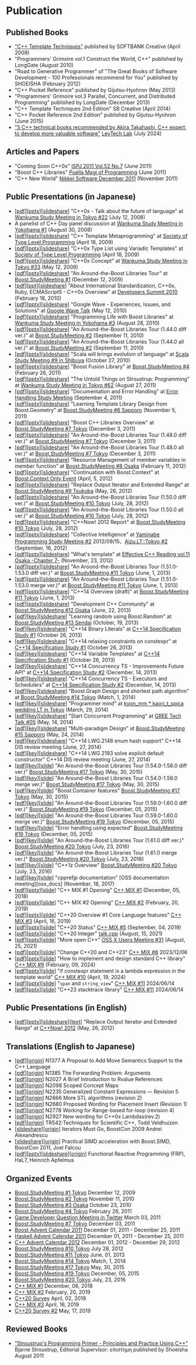 # Publication

## Published Books
- ["C++ Template Techniques"](./books/cpptt.html) published by SOFTBANK Creative (April 2009)
- "Programmers' Grimoire vol.1 Construct the World, C++" published by LongGate (August 2010)
- "Road to Generative Programmer" of "The Great Books of Software Development - 100 Professionals recommend for You" published by SHOEISHA (February 2012)
- "C++ Pocket Reference" published by Gijutsu-Hyohron (May 2013)
- "Programmers' Grimoire vol.3 Parallel, Concurrent, and Distributed Programming" published by LongGate (December 2013)
- "C++ Template Techniques 2nd Edition" SB Creative (April 2014)
- "C++ Pocket Reference 2nd Edition" published by Gijutsu-Hyohron (June 2015)
- ["5 C++ technical books recommended by Akira Takahashi, C++ expert, to develop more valuable software"](https://levtech.jp/media/article/column/detail_476/) [LevTech Lab](https://levtech.jp/media/) (July 2024)


## Articles and Papers
- "Coming Soon C++0x" [ISPJ 2011 Vol.52 No.7](http://www.bookpark.ne.jp/cm/ipsj/mokuji.asp?category1=Magazine&vol=52&no=7) (June 2011)
- "Boost C++ Libraries" [Puella Magi of Programming](https://sites.google.com/site/sapporocpp/linguamagi) (June 2011)
- "C++ New World" [Nikkei Software December 2011](http://www.amazon.co.jp/gp/product/B005STT0ZY/ref=as_li_qf_sp_asin_tl?ie=UTF8&tag=faithandbrave-22&linkCode=as2&camp=247&creative=1211&creativeASIN=B005STT0ZY) (November 2011)


## Public Presentations (in Japanese)
- \[[pdf][cpp0x_future_pdf]\]\[[pptx][cpp0x_future_pdf]\]\[[slideshare][cpp0x_future_slide]\] "C++0x - Talk about the future of language" at [Wankuma Study Meeting in Tokyo #22][wankuma22] (July 12, 2008)
- A panelist of C++ Day panel discussion at [Wankuma Study Meeting in Yokohama #1][wankuma_yokohama1] (August 30, 2008)
- \[[pdf][cpp0x_tmp_pdf]\]\[[pptx][cpp0x_tmp_pptx]\]\[[slideshare][cpp0x_tmp_slide]\] "C++ Template Metaprogramming" at [Society of Type Level Programming][type_level] (April 18, 2009)
- \[[pdf][cpp0x_typelist_pdf]\]\[[pptx][cpp0x_typelist_pptx]\]\[[slideshare][cpp0x_typelist_slide]\] "C++0x Type List using Variadic Templates" at [Society of Type Level Programming][type_level] (April 18, 2009)
- \[[pdf][cpp0x_concept_pdf]\]\[[pptx][cpp0x_concept_pptx]\]\[[slideshare][cpp0x_concept_slide]\] "C++0x Concept" at [Wankuma Study Meeting in Tokyo #33][wankuma33] (May 12, 2009)
- \[[pdf][boost_tour_1_40_pdf]\]\[[pptx][boost_tour_1_40_pptx]\]\[[slideshare][boost_tour_1_40_slide]\] "An Around-the-Boost Libraries Tour" at [Boost.StudyMeeting #1][boost1] (December 12, 2009)
- \[[pdf][cpp0x_iso_pdf]\]\[[ppt][cpp0x_iso_ppt]\]\[[slideshare][cpp0x_iso_slide]\] "About International Standardization, C++0x, Ruby, ECMAScript5 - C++0x Overview" at [Developers Summit 2010][devsumi2010] (February 18, 2010)
- \[[pdf][wave_pdf]\]\[[pptx][wave_pptx]\]\[[slideshare][wave_slide]\] "Google Wave - Experiences, Issues, and Solutions" at [Google Wave Talk][google_wave] (May 12, 2010)
- \[[pdf][boost_life_pdf]\]\[[pptx][boost_life_pptx]\]\[[slideshare][boost_life_slide]\] "Programming Life with Boost Libraries" at [Wankuma Study Meeting in Yokohama #3][wankuma_yokohama3] (August 28, 2010)
- \[[pdf][boost_tour_1_44_pdf]\]\[[pptx][boost_tour_1_44_pptx]\]\[[slideshare][boost_tour_1_44_slide]\] "An Around-the-Boost Libraries Tour (1.44.0 diff ver.)" at [Boost.StudyMeeting #2][boost2] (September 11, 2010)
- \[[pdf][boost_tour_1_44_all_pdf]\]\[[pptx][boost_tour_1_44_all_pptx]\]\[[slideshare][boost_tour_1_44_all_slide]\] "An Around-the-Boost Libraries Tour (1.44.0 all ver.)" at [Boost.StudyMeeting #2][boost2] (September 11, 2010)
- \[[pdf][scala_evol_pdf]\]\[[pptx][scala_evol_pptx]\]\[[slideshare][scala_evol_slide]\] "Scala will brings evolution of language" at [Scala Study Meeting #9 in Shibuya][scala_shibuya9] (October 27, 2010)
- \[[pdf][boost_fusion_pdf]\]\[[pptx][boost_fusion_pptx]\]\[[slideshare][boost_fusion_slide]\] "Boost Fusion Library" at [Boost.StudyMeeting #4][boost4] (February 26, 2011)
- \[[pdf][bjarne_pdf]\]\[[pptx][bjarne_pptx]\]\[[slideshare][bjarne_slide]\] "The Untold Things on Stroustrup: Programming" at [Wankuma Study Meeting in Tokyo #62][wankuma62] (August 27, 2011)
- \[[pdf][doc_and_error_pdf]\]\[[pptx][doc_and_error_pptx]\]\[[slideshare][doc_and_error_slide]\] "Documentation and Error Handling" at [Error Handling Study Meeting][error_handling] (September 4, 2011)
- \[[pdf][boost_geometry_pdf]\]\[[pptx][boost_geometry_pptx]\]\[[slideshare][boost_geometry_slide]\] "Learning Template Library Design from Boost.Geometry" at [Boost.StudyMeeting #6 Sapporo][boost6] (November 5, 2011)
- \[[pdf][boost_overview_pdf]\]\[[pptx][boost_overview_pptx]\]\[[slideshare][boost_overview_slide]\] "Boost C++ Libraries Overview" at [Boost.StudyMeeting #7 Tokyo][boost7] (December 3, 2011)
- \[[pdf][boost_tour_1_48_pdf]\]\[[pptx][boost_tour_1_48_pptx]\]\[[slideshare][boost_tour_1_48_slide]\] "An Around-the-Boost Libraries Tour (1.48.0 diff ver.)" at [Boost.StudyMeeting #7 Tokyo][boost7] (December 3, 2011)
- \[[pdf][boost_tour_1_48_all_pdf]\]\[[pptx][boost_tour_1_48_all_pptx]\]\[[slideshare][boost_tour_1_48_all_slide]\] "An Around-the-Boost Libraries Tour (1.48.0 all ver.)" at [Boost.StudyMeeting #7 Tokyo][boost7] (December 3, 2011)
- \[[pdf][scope_exit_pdf]\]\[[pptx][scope_exit_pptx]\]\[[slideshare][scope_exit_slide]\] "Resource Management of member variables in member function" at [Boost.StudyMeeting #8 Osaka][boost8] (February 11, 2012)
- \[[pdf][boost_context_pdf]\]\[[pptx][boost_context_pptx]\]\[[slideshare][boost_context_slide]\] "Continuation with Boost.Context" at [Boost.Context Only Event][boost_context_event] (April, 5, 2012)
- \[[pdf][out_iter_jp_pdf]\]\[[pptx][out_iter_jp_pptx]\]\[[slideshare][out_iter_jp_slide]\] "Replace Output Iterator and Extended Range" at [Boost.StudyMeeting #9 Tsukuba][boost9] (May, 26, 2012)
- \[[pdf][boost_tour_1_50_pdf]\]\[[pptx][boost_tour_1_50_pptx]\]\[[slideshare][boost_tour_1_50_slide]\] "An Around-the-Boost Libraries Tour (1.50.0 diff ver.)" at [Boost.StudyMeeting #10 Tokyo][boost10] (July, 28, 2012)
- \[[pdf][boost_tour_1_50_merge_pdf]\]\[[pptx][boost_tour_1_50_merge_pptx]\]\[[slideshare][boost_tour_1_50_merge_slide]\] "An Around-the-Boost Libraries Tour (1.50.0 all ver.)" at [Boost.StudyMeeting #10 Tokyo][boost10] (July, 28, 2012)
- \[[pdf][cppnow2012_report_pdf]\]\[[pptx][cppnow2012_report_pptx]\]\[[slideshare][cppnow2012_report_slide]\] "C++Now! 2012 Report" at [Boost.StudyMeeting #10 Tokyo][boost10] (July, 28, 2012)
- \[[pdf][collective_pdf]\]\[[pptx][collective_pptx]\]\[[slideshare][collective_slide]\] "Collective Intelligence" at [Yaminabe Programming Study Meeting #2][yaminabe2] 2012/09/15、[Aizu.LT::Tokyo #2][aizu_lt2] (September, 16, 2012)
- \[[pdf][template_pdf]\]\[[pptx][template_pptx]\]\[[slideshare][template_slide]\] "What's template" at [Effective C++ Reading vol.11 Osaka -Chapter 7-][effective3_reading11] (November, 23, 2012)
- \[[pdf][boost_tour_1_53_pdf]\]\[[pptx][boost_tour_1_53_pptx]\]\[[slideshare][boost_tour_1_53_slide]\] "An Around-the-Boost Libraries Tour (1.51.0-1.53.0 diff ver.)" at [Boost.StudyMeeting #11 Tokyo][boost11] (June, 1, 2013)
- \[[pdf][boost_tour_1_53_merge_pdf]\]\[[pptx][boost_tour_1_53_merge_pptx]\]\[[slideshare][boost_tour_1_53_merge_slide]\] "An Around-the-Boost Libraries Tour (1.51.0-1.53.0 merge ver.)" at [Boost.StudyMeeting #11 Tokyo][boost11] (June, 1, 2013)
- \[[pdf][cpp14_overview_pdf]\]\[[pptx][cpp14_overview_pptx]\]\[[slideshare][cpp14_overview_slide]\] "C++14 Overview (draft)" at [Boost.StudyMeeting #11 Tokyo][boost11] (June, 1, 2013)
- \[[pdf][cpp_community_pdf]\]\[[pptx][cpp_community_pptx]\]\[[slideshare][cpp_community_slide]\] "Development C++ Community" at [Boost.StudyMeeting #12 Osaka][boost12] (June, 22, 2013)
- \[[pdf][boost_random_pdf]\]\[[key][boost_random_key]\]\[[slideshare][boost_random_slide]\] "Learning random using Boost.Random" at [Boost.StudyMeeting #13 Sendai][boost13] (October, 19, 2013)
- \[[pdf][cpp14_binary_literal_pdf]\]\[[key][cpp14_binary_literal_key]\]\[[slideshare][cpp14_binary_literal_slide]\] "C++14 Binary Literals" at [C++14 Specification Study #1][cpp14_review1] (October 26, 2013)
- \[[pdf][cpp14_constexpr_pdf]\]\[[key][cpp14_constexpr_key]\]\[[slideshare][cpp14_constexpr_slide]\] "C++14 relaxing constraints on constexpr" at [C++14 Specification Study #1][cpp14_review1] (October 26, 2013)
- \[[pdf][cpp14_variable_template_pdf]\]\[[key][cpp14_variable_template_key]\]\[[slideshare][cpp14_variable_template_slide]\] "C++14 Variable Templates" at [C++14 Specification Study #1][cpp14_review1] (October 26, 2013)
- \[[pdf][concurrency_ts_future_pdf]\]\[[key][concurrency_ts_future_key]\]\[[slideshare][concurrency_ts_future_slide]\] "C++14 Concurrency TS - Improvements Future API" at [C++14 Specification Study #2][cpp14_review2] (December, 14, 2013)
- \[[pdf][concurrency_ts_executor_pdf]\]\[[key][concurrency_ts_executor_key]\]\[[slideshare][concurrency_ts_executor_slide]\] "C++14 Concurrency TS - Executors and Schedulers" at [C++14 Specification Study #2][cpp14_review2] (December, 14, 2013)
- \[[pdf][boost_graph_shortest_pdf]\]\[[key][boost_graph_shortest_key]\]\[[slideshare][boost_graph_shortest_slide]\] "Boost.Graph Design and shortest path algorithm" at [Boost.StudyMeeting #14 Tokyo][boost14] (Match, 1, 2014)
- \[[pdf][programmer_mind_pdf]\]\[[key][programmer_mind_key]\]\[[slideshare][programmer_mind_slide]\] "Programmer mind" at [kyon_mm * kaori_t_spica wedding LT in Tokyo][kyon_kaori_wedding] (March, 29, 2014)
- \[[pdf][start_concurrent_pdf]\]\[[key][start_concurrent_key]\]\[[slideshare][start_concurrent_slide]\] "Start Concurrent Programming" at [GREE Tech Talk #05][gree_tech_talk5] (May, 14, 2014)
- \[[pdf][multi_paradigm_pdf]\]\[[key][multi_paradigm_key]\]\[[slideshare][multi_paradigm_slide]\] "Multi-paradigm Design" at [Boost.StudyMeeting #15 Sapporo][boost15] (May, 24, 2014)
- \[[pdf][cpp14_enum_hash_pdf]\]\[[key][cpp14_enum_hash_key]\]\[[slideshare][cpp14_enum_hash_slide]\] "C++14 LWG.2148 enum hash support" C++14 DIS review meeting (June, 27, 2014)
- \[[pdf][cpp14_explicit_default_ctor_pdf]\]\[[key][cpp14_explicit_default_ctor_key]\]\[[slideshare][cpp14_explicit_default_ctor_slide]\] "C++14 LWG.2193 solve explicit default constructor" C++14 DIS review meeting (June, 27, 2014)
- \[[pdf][boost_tour_1_58_pdf]\]\[[key][boost_tour_1_58_key]\]\[[slide][boost_tour_1_58_slide]\] "An Around-the-Boost Libraries Tour (1.54.0-1.58.0 diff ver.)" [Boost.StudyMeeting #17 Tokyo][boost17] (May, 30, 2015)
- \[[pdf][boost_tour_1_58_merge_pdf]\]\[[key][boost_tour_1_58_merge_key]\]\[[slide][boost_tour_1_58_merge_slide]\] "An Around-the-Boost Libraries Tour (1.54.0-1.58.0 merge ver.)" [Boost.StudyMeeting #17 Tokyo][boost17] (May, 30, 2015)
- \[[pdf][boost_container_pdf]\]\[[key][boost_container_key]\]\[[slide][boost_container_slide]\] "Boost.Container features" [Boost.StudyMeeting #17 Tokyo][boost17] (May, 30, 2015)
- \[[pdf][boost_tour_1_60_pdf]\]\[[key][boost_tour_1_60_key]\]\[[slide][boost_tour_1_60_slide]\] "An Around-the-Boost Libraries Tour (1.59.0-1.60.0 diff ver.)" [Boost.StudyMeeting #19 Tokyo][boost19] (December, 05, 2015)
- \[[pdf][boost_tour_1_60_merge_pdf]\]\[[key][boost_tour_1_60_merge_key]\]\[[slide][boost_tour_1_60_merge_slide]\]  "An Around-the-Boost Libraries Tour (1.59.0-1.60.0 merge ver.)" [Boost.StudyMeeting #19 Tokyo][boost19] (December, 05, 2015)
- \[[pdf][expected_pdf]\]\[[key][expected_key]\]\[[slide][expected_slide]\] "Error handling using expected" [Boost.StudyMeeting #19 Tokyo][boost19] (December, 05, 2015)
- \[[pdf][boost_tour_1_61_pdf]\]\[[key][boost_tour_1_61_key]\]\[[slide][boost_tour_1_61_slide]\] "An Around-the-Boost Libraries Tour (1.61.0 diff ver.)" [Boost.StudyMeeting #20 Tokyo][boost20] (July, 23, 2016)
- \[[pdf][boost_tour_1_61_merge_pdf]\]\[[key][boost_tour_1_61_merge_key]\]\[[slide][boost_tour_1_61_merge_slide]\] "An Around-the-Boost Libraries Tour (1.61.0 merge ver.)" [Boost.StudyMeeting #20 Tokyo][boost20] (July, 23, 2016)
- \[[pdf][cpp1z_overview_pdf]\]\[[key][cpp1z_overview_key]\]\[[slide][cpp1z_overview_slide]\] "C++1z Overview" [Boost.StudyMeeting #20 Tokyo][boost20] (July, 23, 2016)
- \[[pdf][cpprefjp_docs_pdf]\]\[[key][cpprefjp_docs_key]\]\[[slide][cpprefjp_docs_slide]\] "cpprefjp documentation" [OSS documentation meeting][oss_docs] (November, 18, 2017)
- \[[pdf][cppmix1_pdf]\]\[[pptx][cppmix1_pptx]\]\[[slide][cppmix1_slide]\] "C++ MIX #1 Opening" [C++ MIX #1][cppmix1] (December, 05, 2018)
- \[[pdf][cppmix2_pdf]\]\[[pptx][cppmix2_pptx]\]\[[slide][cppmix2_slide]\] "C++ MIX #2 Opening" [C++ MIX #2][cppmix2] (February, 20, 2019)
- \[[pdf][cpp20lang_pdf]\]\[[pptx][cpp20lang_pptx]\]\[[slide][cpp20lang_slide]\] "C++20 Overview #1 Core Language features" [C++ MIX #3][cppmix3] (April, 16, 2019)
- \[[pdf][cpp20status_pdf]\]\[[pptx][cpp20status_pptx]\]\[[slide][cpp20status_slide]\] "C++20 Status" [C++ MIX #5][cppmix5] (September, 04, 2019)
- \[[pdf][cpp20integer_pdf]\]\[[pptx][cpp20integer_pptx]\]\[[slide][cpp20integer_slide]\] "C++20 Integer" [talk.cpp][talkcpp] (August, 15, 2021)
- \[[pdf][opencpp_pdf]\]\[[pptx][opencpp_pptx]\]\[[slide][opencpp_slide]\] "More open C++" [OSS X Users Meeting #31][ossx31] (August, 25, 2021)
- \[[pdf][cpp2023_pdf]\]\[[pptx][cpp2023_pptx]\]\[[slide][cpp2023_slide]\] "Change C++20 and C++23" [C++ MIX #8][cppmix8] 2023/12/06
- \[[pdf][stdex_pdf]\]\[[pptx][stdex_pptx]\]\[[slide][stdex_slide]\] "How to implement and design standard C++ library" [C++ MIX #9][cppmix9] (February, 09, 2024)
- \[[pdf][ifconstexpr_pdf]\]\[[pptx][ifconstexpr_pptx]\]\[[slide][ifconstexpr_slide]\] "if constexpr statement is a lambda expression in the template world" [C++ MIX #10][cppmix10] (April, 19, 2024)
- \[[pdf][span_pdf]\]\[[pptx][span_pptx]\]\[[slide][span_slide]\] "`span` and `string_view`" [C++ MIX #11][cppmix11] 2024/06/14
- \[[pdf][stacktrace_pdf]\]\[[pptx][stacktrace_pptx]\]\[[slide][stacktrace_slide]\] "C++23 stacktrace library" [C++ MIX #11][cppmix11] 2024/06/14


[cpp0x_future_pdf]: https://github.com/faithandbrave/presentations/blob/master/2008.07.12_cpp0x_future/cpp0x_future.pdf
[cpp0x_future_pptx]: https://github.com/faithandbrave/presentations/blob/master/2008.07.12_cpp0x_future/cpp0x_future.pptx
[cpp0x_future_slide]: http://www.slideshare.net/faithandbrave/c0x-8778006
[cpp0x_tmp_pdf]: https://github.com/faithandbrave/presentations/blob/master/2009.04.18_cpp0x_variadic_type_list/template_meta_programming.pdf
[cpp0x_tmp_pptx]: https://github.com/faithandbrave/presentations/blob/master/2009.04.18_cpp0x_variadic_type_list/template_meta_programming.pptx
[cpp0x_tmp_slide]: http://www.slideshare.net/faithandbrave/c-template-metaprogramming
[cpp0x_typelist_pdf]: https://github.com/faithandbrave/presentations/blob/master/2009.04.18_cpp0x_variadic_type_list/cpp0x_variadic_type_list.pdf
[cpp0x_typelist_pptx]: https://github.com/faithandbrave/presentations/blob/master/2009.04.18_cpp0x_variadic_type_list/cpp0x_variadic_type_list.pptx
[cpp0x_typelist_slide]: http://www.slideshare.net/faithandbrave/c0x-variadic-type-list
[cpp0x_concept_pdf]: https://github.com/faithandbrave/presentations/blob/master/2009.05.12_cpp0x_concept/C%2B%2B0x_Concept.pdf
[cpp0x_concept_pptx]: https://github.com/faithandbrave/presentations/blob/master/2009.05.12_cpp0x_concept/C%2B%2B0x_Concept.pptx
[cpp0x_concept_slide]: http://www.slideshare.net/faithandbrave/c0x-concept
[boost_tour_1_40_pdf]: https://github.com/faithandbrave/presentations/blob/master/2009.12.12_boost_tour_1_40_0/boost_tour_1_40_0.pdf
[boost_tour_1_40_pptx]: https://github.com/faithandbrave/presentations/blob/master/2009.12.12_boost_tour_1_40_0/boost_tour_1_40_0.pptx
[boost_tour_1_40_slide]: http://www.slideshare.net/faithandbrave/boost-tour-1400
[cpp0x_iso_pdf]: https://github.com/faithandbrave/presentations/blob/master/2010.02.18_devsumi2010/dev10_ppt_cpp0x.pdf
[cpp0x_iso_ppt]: https://github.com/faithandbrave/presentations/blob/master/2010.02.18_devsumi2010/dev10_ppt_cpp0x.ppt
[cpp0x_iso_slide]: http://www.slideshare.net/faithandbrave/dev10-c0x
[wave_pdf]: https://github.com/faithandbrave/presentations/blob/master/2010.05.12_wave_in_goole/Wave.pdf
[wave_pptx]: https://github.com/faithandbrave/presentations/blob/master/2010.05.12_wave_in_goole/Wave.pptx
[wave_slide]: http://www.slideshare.net/faithandbrave/wave
[boost_life_pdf]: https://github.com/faithandbrave/presentations/blob/master/2010.08.28_boost_life/boost_life.pdf
[boost_life_pptx]: https://github.com/faithandbrave/presentations/blob/master/2010.08.28_boost_life/boost_life.pptx
[boost_life_slide]: http://www.slideshare.net/faithandbrave/boost
[boost_tour_1_44_pdf]: https://github.com/faithandbrave/presentations/blob/master/2010.09.11_boost_tour_1_44_0/boost_tour_1_44_0.pdf
[boost_tour_1_44_pptx]: https://github.com/faithandbrave/presentations/blob/master/2010.09.11_boost_tour_1_44_0/boost_tour_1_44_0.pptx
[boost_tour_1_44_slide]: http://www.slideshare.net/faithandbrave/boost-tour-1440
[boost_tour_1_44_all_pdf]: https://github.com/faithandbrave/presentations/blob/master/2010.09.11_boost_tour_1_44_0/boost_tour_1_44_0_all.pdf
[boost_tour_1_44_all_pptx]: https://github.com/faithandbrave/presentations/blob/master/2010.09.11_boost_tour_1_44_0/boost_tour_1_44_0_all.pptx
[boost_tour_1_44_all_slide]: http://www.slideshare.net/faithandbrave/boost-tour-1440all
[scala_evol_pdf]: https://github.com/faithandbrave/presentations/blob/master/2010.10.27_scala_lang_evolution/scala_lang_evolution.pdf
[scala_evol_pptx]: https://github.com/faithandbrave/presentations/blob/master/2010.10.27_scala_lang_evolution/scala_lang_evolution.pptx
[scala_evol_slide]: http://www.slideshare.net/faithandbrave/scala-lang-evolution
[boost_fusion_pdf]: https://github.com/faithandbrave/presentations/blob/master/2011.02.26_boost_fusion/boost_fusion.pdf
[boost_fusion_pptx]: https://github.com/faithandbrave/presentations/blob/master/2011.02.26_boost_fusion/boost_fusion.pptx
[boost_fusion_slide]: http://www.slideshare.net/faithandbrave/boost-fusion-library
[bjarne_pdf]: https://github.com/faithandbrave/presentations/blob/master/2011.08.27_bjarne_dont_speaking/bjarne_dont_speaking.pdf
[bjarne_pptx]: https://github.com/faithandbrave/presentations/blob/master/2011.08.27_bjarne_dont_speaking/bjarne_dont_speaking.pptx
[bjarne_slide]: http://www.slideshare.net/faithandbrave/bjarne-dont-speaking
[doc_and_error_pdf]: https://github.com/faithandbrave/presentations/blob/master/2011.09.04_error_handling/doc_and_errorhandling.pdf
[doc_and_error_pptx]: https://github.com/faithandbrave/presentations/blob/master/2011.09.04_error_handling/doc_and_errorhandling.pptx
[doc_and_error_slide]: http://www.slideshare.net/faithandbrave/doc-and-error-handling
[boost_geometry_pdf]: https://github.com/faithandbrave/presentations/blob/master/2011.11.05_learning_template_library_design_using_boost_geometry/boost_geomtry.pdf
[boost_geometry_pptx]: https://github.com/faithandbrave/presentations/blob/master/2011.11.05_learning_template_library_design_using_boost_geometry/boost_geomtry.pptx
[boost_geometry_slide]: http://www.slideshare.net/faithandbrave/boostgeomtry
[boost_overview_pdf]: https://github.com/faithandbrave/presentations/blob/master/2011.12.03_boost_7/boost_overview.pdf
[boost_overview_pptx]: https://github.com/faithandbrave/presentations/blob/master/2011.12.03_boost_7/boost_overview.pptx
[boost_overview_slide]: http://www.slideshare.net/faithandbrave/boost-overview
[boost_tour_1_48_pdf]: https://github.com/faithandbrave/presentations/blob/master/2011.12.03_boost_7/boost_tour_1_48_0.pdf
[boost_tour_1_48_pptx]: https://github.com/faithandbrave/presentations/blob/master/2011.12.03_boost_7/boost_tour_1_48_0.pptx
[boost_tour_1_48_slide]: http://www.slideshare.net/faithandbrave/boost-tour-1480-diff
[boost_tour_1_48_all_pdf]: https://github.com/faithandbrave/presentations/blob/master/2011.12.03_boost_7/boost_tour_1_48_0_all.pdf
[boost_tour_1_48_all_pptx]: https://github.com/faithandbrave/presentations/blob/master/2011.12.03_boost_7/boost_tour_1_48_0_all.pptx
[boost_tour_1_48_all_slide]: http://www.slideshare.net/faithandbrave/boost-tour-1480-all
[scope_exit_pdf]: https://github.com/faithandbrave/presentations/blob/master/2012.02.11_scope_exit/scope_exit.pdf
[scope_exit_pptx]: https://github.com/faithandbrave/presentations/blob/master/2012.02.11_scope_exit/scope_exit.pptx
[scope_exit_slide]: http://www.slideshare.net/faithandbrave/scope-exit
[boost_context_pdf]: https://github.com/faithandbrave/presentations/blob/master/2012.04.08_boost_context/boost_context.pdf
[boost_context_pptx]: https://github.com/faithandbrave/presentations/blob/master/2012.04.08_boost_context/boost_context.pptx
[boost_context_slide]: http://www.slideshare.net/faithandbrave/continuation-with-boostcontext
[out_iter_pdf]: https://github.com/faithandbrave/presentations/blob/master/2012.05.16_cppnow2012/replace_outiter_and_extend_range.pdf
[out_iter_pptx]: https://github.com/faithandbrave/presentations/blob/master/2012.05.16_cppnow2012/replace_outiter_and_extend_range.pptx
[out_iter_slide]: http://www.slideshare.net/faithandbrave/replace-outputiterator-and-extend-range
[out_iter_text]: https://github.com/faithandbrave/presentations/blob/master/2012.05.16_cppnow2012/text.txt
[out_iter_jp_pdf]: https://github.com/faithandbrave/presentations/blob/master/2012.05.26_boost_9/replace_outiter_and_extend_range_jp.pdf
[out_iter_jp_pptx]: https://github.com/faithandbrave/presentations/blob/master/2012.05.26_boost_9/replace_outiter_and_extend_range_jp.pptx
[out_iter_jp_slide]: http://www.slideshare.net/faithandbrave/replace-output-iterator-and-extend-range-jp
[boost_tour_1_50_pdf]: https://github.com/faithandbrave/presentations/blob/master/2012.07.28_boost_10/boost_tour_1_50_0.pdf
[boost_tour_1_50_pptx]: https://github.com/faithandbrave/presentations/blob/master/2012.07.28_boost_10/boost_tour_1_50_0.pptx
[boost_tour_1_50_slide]: http://www.slideshare.net/faithandbrave/boost-tour-1500
[boost_tour_1_50_merge_pdf]: https://github.com/faithandbrave/presentations/blob/master/2012.07.28_boost_10/boost_tour_1_50_0_all.pdf
[boost_tour_1_50_merge_pptx]: https://github.com/faithandbrave/presentations/blob/master/2012.07.28_boost_10/boost_tour_1_50_0_all.pptx
[boost_tour_1_50_merge_slide]: http://www.slideshare.net/faithandbrave/boost-tour-1500-all
[cppnow2012_report_pdf]: https://github.com/faithandbrave/presentations/blob/master/2012.07.28_boost_10/cppnow2012.pdf
[cppnow2012_report_pptx]: https://github.com/faithandbrave/presentations/blob/master/2012.07.28_boost_10/cppnow2012.pptx
[cppnow2012_report_slide]: http://www.slideshare.net/faithandbrave/c-now-2012-report
[collective_pdf]: https://github.com/faithandbrave/presentations/blob/master/2012.09.16_aizu_tokyo2/collective_intelligence.pdf
[collective_pptx]: https://github.com/faithandbrave/presentations/blob/master/2012.09.16_aizu_tokyo2/collective_intelligence.pptx
[collective_slide]: http://www.slideshare.net/faithandbrave/collective-intelligence-14303165
[template_pdf]: https://github.com/faithandbrave/presentations/blob/master/2012.11.23_effective_cpp_reading_09/what_is_template.pdf
[template_pptx]: https://github.com/faithandbrave/presentations/blob/master/2012.11.23_effective_cpp_reading_09/what_is_template.pptx
[template_slide]: http://www.slideshare.net/faithandbrave/what-is-template
[boost_tour_1_53_pdf]: https://github.com/faithandbrave/presentations/blob/master/2013.06.01_boost_11/boost_tour_1_53_0.pdf
[boost_tour_1_53_pptx]: https://github.com/faithandbrave/presentations/blob/master/2013.06.01_boost_11/boost_tour_1_53_0.pptx
[boost_tour_1_53_slide]: http://www.slideshare.net/faithandbrave/boost-tour-1530
[boost_tour_1_53_merge_pdf]: https://github.com/faithandbrave/presentations/blob/master/2013.06.01_boost_11/boost_tour_1_53_0_merge.pdf
[boost_tour_1_53_merge_pptx]: https://github.com/faithandbrave/presentations/blob/master/2013.06.01_boost_11/boost_tour_1_53_0_merge.pptx
[boost_tour_1_53_merge_slide]: http://www.slideshare.net/faithandbrave/boost-tour-1530-merge
[cpp14_overview_pdf]: https://github.com/faithandbrave/presentations/blob/master/2013.06.01_boost_11/cpp14_overview.pdf
[cpp14_overview_pptx]: https://github.com/faithandbrave/presentations/blob/master/2013.06.01_boost_11/cpp14_overview.pptx
[cpp14_overview_slide]: http://www.slideshare.net/faithandbrave/c14-overview
[cpp_community_pdf]: https://github.com/faithandbrave/presentations/blob/master/2013.06.22_boost_12/development_cpp_community.pdf
[cpp_community_pptx]: https://github.com/faithandbrave/presentations/blob/master/2013.06.22_boost_12/development_cpp_community.pptx
[cpp_community_slide]: http://www.slideshare.net/faithandbrave/development-c-community-23330248
[boost_random_pdf]: https://github.com/faithandbrave/presentations/blob/master/2013.10.19_boost_random/boost_random.pdf
[boost_random_key]: https://github.com/faithandbrave/presentations/blob/master/2013.10.19_boost_random/boost_random.key
[boost_random_slide]: http://www.slideshare.net/faithandbrave/leanning-random-using-boost-random
[cpp14_binary_literal_pdf]: https://github.com/faithandbrave/presentations/blob/master/2013.10.26_cpp14_binary_literals/cpp14_binary_literals.pdf
[cpp14_binary_literal_key]: https://github.com/faithandbrave/presentations/blob/master/2013.10.26_cpp14_binary_literals/cpp14_binary_literals.key
[cpp14_binary_literal_slide]: http://www.slideshare.net/faithandbrave/c14-binary-literals
[cpp14_constexpr_pdf]: https://github.com/faithandbrave/presentations/blob/master/2013.10.26_cpp14_relaxing_constraints_on_constexpr/cpp14_relaxing_constraints_on_constexpr.pdf
[cpp14_constexpr_key]: https://github.com/faithandbrave/presentations/blob/master/2013.10.26_cpp14_relaxing_constraints_on_constexpr/cpp14_relaxing_constraints_on_constexpr.key
[cpp14_constexpr_slide]: http://www.slideshare.net/faithandbrave/c14-relaxing-constraints-on-constexpr
[cpp14_variable_template_pdf]: https://github.com/faithandbrave/presentations/blob/master/2013.10.26_cpp14_variable_templates/cpp14_variable_templates.pdf
[cpp14_variable_template_key]: https://github.com/faithandbrave/presentations/blob/master/2013.10.26_cpp14_variable_templates/cpp14_variable_templates.key
[cpp14_variable_template_slide]: http://www.slideshare.net/faithandbrave/c14-variable-templates
[concurrency_ts_future_pdf]: https://github.com/faithandbrave/presentations/blob/master/2013.12.14_cpp14ts_improvement_future_api/improvement_future_api.pdf
[concurrency_ts_future_key]: https://github.com/faithandbrave/presentations/blob/master/2013.12.14_cpp14ts_improvement_future_api/improvement_future_api.key
[concurrency_ts_future_slide]: http://www.slideshare.net/faithandbrave/improvement-future-api
[concurrency_ts_executor_pdf]: https://github.com/faithandbrave/presentations/blob/master/2013.12.14_cpp14ts_executors_and_schedulers/executors_and_schedulers.pdf
[concurrency_ts_executor_key]: https://github.com/faithandbrave/presentations/blob/master/2013.12.14_cpp14ts_executors_and_schedulers/executors_and_schedulers.key
[concurrency_ts_executor_slide]: http://www.slideshare.net/faithandbrave/executors-and-schedulers
[boost_graph_shortest_pdf]: https://github.com/faithandbrave/presentations/blob/master/2014.03.01_boost_14/bgl_design_and_shortest_path.pdf
[boost_graph_shortest_key]: https://github.com/faithandbrave/presentations/blob/master/2014.03.01_boost_14/bgl_design_and_shortest_path.key
[boost_graph_shortest_slide]: http://www.slideshare.net/faithandbrave/bgl-design-and-shortest-path
[programmer_mind_pdf]: https://github.com/faithandbrave/presentations/blob/master/2014.03.29_kyon_kao_wedding/programmer_mind.pdf
[programmer_mind_key]: https://github.com/faithandbrave/presentations/blob/master/2014.03.29_kyon_kao_wedding/programmer_mind.key
[programmer_mind_slide]: http://www.slideshare.net/faithandbrave/programmer-mind
[start_concurrent_pdf]: https://github.com/faithandbrave/presentations/blob/master/2014.05.14_gree_tech_talk_5/start_concurrent.pdf
[start_concurrent_key]: https://github.com/faithandbrave/presentations/blob/master/2014.05.14_gree_tech_talk_5/start_concurrent.key
[start_concurrent_slide]: http://www.slideshare.net/faithandbrave/start-concurrent
[multi_paradigm_pdf]: https://github.com/faithandbrave/presentations/blob/master/2014.05.24_boost_15/multi_paradigm_design.pdf
[multi_paradigm_key]: https://github.com/faithandbrave/presentations/blob/master/2014.05.24_boost_15/multi_paradigm_design.key
[multi_paradigm_slide]: http://www.slideshare.net/faithandbrave/multi-paradigm-design
[cpp14_enum_hash_pdf]: https://github.com/faithandbrave/presentations/blob/master/2014.06.27_cpp14_dis_review/cpp14_enum_hash.pdf
[cpp14_enum_hash_key]: https://github.com/faithandbrave/presentations/blob/master/2014.06.27_cpp14_dis_review/cpp14_enum_hash.key
[cpp14_enum_hash_slide]: https://www.slideshare.net/faithandbrave/c14-enum-hash
[cpp14_explicit_default_ctor_pdf]: https://github.com/faithandbrave/presentations/blob/master/2014.06.27_cpp14_dis_review/cpp14_solve_explicit_default_constructor.pdf
[cpp14_explicit_default_ctor_key]: https://github.com/faithandbrave/presentations/blob/master/2014.06.27_cpp14_dis_review/cpp14_solve_explicit_default_constructor.key
[cpp14_explicit_default_ctor_slide]: https://www.slideshare.net/faithandbrave/c14-solve-explicitdefaultconstructor
[boost_tour_1_58_pdf]: https://github.com/faithandbrave/presentations/blob/master/2015.05.30_boost_17/boost_tour_1_58_0.pdf
[boost_tour_1_58_key]: https://github.com/faithandbrave/presentations/blob/master/2015.05.30_boost_17/boost_tour_1_58_0.key
[boost_tour_1_58_slide]: http://www.slideshare.net/faithandbrave/boost-tour-1580
[boost_tour_1_58_merge_pdf]: https://github.com/faithandbrave/presentations/blob/master/2015.05.30_boost_17/boost_tour_1_58_0_merge.pdf
[boost_tour_1_58_merge_key]: https://github.com/faithandbrave/presentations/blob/master/2015.05.30_boost_17/boost_tour_1_58_0_merge.key
[boost_tour_1_58_merge_slide]: http://www.slideshare.net/faithandbrave/boost-tour-1580-merge
[boost_container_pdf]: https://github.com/faithandbrave/presentations/blob/master/2015.05.30_boost_17/boost_container_feature.pdf
[boost_container_key]: https://github.com/faithandbrave/presentations/blob/master/2015.05.30_boost_17/boost_container_feature.key
[boost_container_slide]: http://www.slideshare.net/faithandbrave/boost-container-feature
[boost_tour_1_60_pdf]: https://github.com/faithandbrave/presentations/blob/master/2015.12.05_boost_19/boost_tour_1_60_0.pdf
[boost_tour_1_60_key]: https://github.com/faithandbrave/presentations/blob/master/2015.12.05_boost_19/boost_tour_1_60_0.key
[boost_tour_1_60_slide]: http://www.slideshare.net/faithandbrave/boost-tour-1600
[boost_tour_1_60_merge_pdf]: https://github.com/faithandbrave/presentations/blob/master/2015.12.05_boost_19/boost_tour_1_60_0_merge.key
[boost_tour_1_60_merge_key]: https://github.com/faithandbrave/presentations/blob/master/2015.12.05_boost_19/boost_tour_1_60_0_merge.pdf
[boost_tour_1_60_merge_slide]: http://www.slideshare.net/faithandbrave/boost-tour-1600-merge
[expected_pdf]: https://github.com/faithandbrave/presentations/blob/master/2015.12.05_boost_19/expected.pdf
[expected_key]: https://github.com/faithandbrave/presentations/blob/master/2015.12.05_boost_19/expected.key
[expected_slide]: http://www.slideshare.net/faithandbrave/error-handling-using-expected
[boost_tour_1_61_pdf]: https://github.com/faithandbrave/presentations/blob/master/2016.07.23_boost_20/boost_tour_1_61_0.pdf
[boost_tour_1_61_key]: https://github.com/faithandbrave/presentations/blob/master/2016.07.23_boost_20/boost_tour_1_61_0.key
[boost_tour_1_61_slide]: http://www.slideshare.net/faithandbrave/boost-tour-1610
[boost_tour_1_61_merge_pdf]: https://github.com/faithandbrave/presentations/blob/master/2016.07.23_boost_20/boost_tour_1_61_0_merge.pdf
[boost_tour_1_61_merge_key]: https://github.com/faithandbrave/presentations/blob/master/2016.07.23_boost_20/boost_tour_1_61_0_merge.key
[boost_tour_1_61_merge_slide]: http://www.slideshare.net/faithandbrave/boost-tour-1610-merge
[cpp1z_overview_pdf]: https://github.com/faithandbrave/presentations/blob/master/2016.07.23_boost_20/cpp1z_draft.pdf
[cpp1z_overview_key]: https://github.com/faithandbrave/presentations/blob/master/2016.07.23_boost_20/cpp1z_draft.key
[cpp1z_overview_slide]: http://www.slideshare.net/faithandbrave/c1z-draft
[cpprefjp_docs_pdf]: https://github.com/faithandbrave/presentations/blob/master/2017.11.18_oss_documentation/cpprefjp_documentation.pdf
[cpprefjp_docs_key]: https://github.com/faithandbrave/presentations/blob/master/2017.11.18_oss_documentation/cpprefjp_documentation.key
[cpprefjp_docs_slide]: https://www.slideshare.net/faithandbrave/cpprefjp-documentation-82258368
[cppmix1_pdf]: https://github.com/faithandbrave/presentations/blob/master/2018.12.06_cppmix_01/cppmix_01.pdf
[cppmix1_pptx]: https://github.com/faithandbrave/presentations/blob/master/2018.12.06_cppmix_01/cppmix_01.pptx
[cppmix1_slide]: https://www.slideshare.net/faithandbrave/cppmix-01
[cppmix2_pdf]: https://github.com/faithandbrave/presentations/blob/master/2019.02.20_cppmix_02/cppmix_02.pdf
[cppmix2_pptx]: https://github.com/faithandbrave/presentations/blob/master/2019.02.20_cppmix_02/cppmix_02.pptx
[cppmix2_slide]: https://www.slideshare.net/faithandbrave/cppmix-02
[cpp20lang_pdf]: https://github.com/faithandbrave/presentations/blob/master/2019.04.16_cppmix_03/cpp20_overview_lang.pdf
[cpp20lang_pptx]: https://github.com/faithandbrave/presentations/blob/master/2019.04.16_cppmix_03/cpp20_overview_lang.pptx
[cpp20lang_slide]: https://www.slideshare.net/faithandbrave/cpp20-overview-language-features
[cpp20status_pdf]: https://github.com/faithandbrave/presentations/blob/master/2019.09.04_cppmix_05/cpp20_status.pdf
[cpp20status_pptx]: https://github.com/faithandbrave/presentations/blob/master/2019.09.04_cppmix_05/cpp20_status.pptx
[cpp20status_slide]: https://speakerdeck.com/faithandbrave/c-plus-plus-20-status
[cpp20integer_pdf]: https://github.com/faithandbrave/presentations/blob/master/2021.08.15_talk.cpp_2021_summer/cpp20_integer.pdf
[cpp20integer_pptx]: https://github.com/faithandbrave/presentations/blob/master/2021.08.15_talk.cpp_2021_summer/cpp20_integer.pptx
[cpp20integer_slide]: https://speakerdeck.com/faithandbrave/c-plus-plus-20nozheng-shu
[opencpp_pdf]: https://github.com/faithandbrave/presentations/blob/master/2021.08.25_oss_x_users_meeting_31/cpp_oss.pdf
[opencpp_pptx]: https://github.com/faithandbrave/presentations/blob/master/2021.08.25_oss_x_users_meeting_31/cpp_oss.pptx
[opencpp_slide]: https://speakerdeck.com/faithandbrave/opunhua-gajin-muc-plus-plus-falsexian-zhuang-tozhan-wang
[cpp2023_pdf]: https://github.com/faithandbrave/presentations/blob/master/2023.12.06_cppmix_08/cpp20_23.pdf
[cpp2023_pptx]: https://github.com/faithandbrave/presentations/blob/master/2023.12.06_cppmix_08/cpp20_23.pptx
[cpp2023_slide]: https://speakerdeck.com/faithandbrave/c-plus-plus-20karac-plus-plus-23madenobian-hua
[stdex_pdf]: https://github.com/faithandbrave/presentations/blob/master/2024.02.09_cppmix_09/cpp_stdex_impl_design.pdf
[stdex_pptx]: https://github.com/faithandbrave/presentations/blob/master/2024.02.09_cppmix_09/cpp_stdex_impl_design.pptx
[stdex_slide]: https://speakerdeck.com/faithandbrave/shi-itaibiao-zhun-c-plus-plus-ji-neng-ganaihuan-jing-deikanishi-zhuang-she-ji-suruka-55e6f70a-5ff8-46f0-9cda-d7229c5e6d65
[ifconstexpr_pdf]: https://github.com/faithandbrave/presentations/blob/master/2024.04.19_cppmix_10/if_constexpr.pdf
[ifconstexpr_pptx]: https://github.com/faithandbrave/presentations/blob/master/2024.04.19_cppmix_10/if_constexpr.pptx
[ifconstexpr_slide]: https://speakerdeck.com/faithandbrave/if-constexprwen-hatenpuretoshi-jie-noramudashi-dearu
[span_pdf]: https://github.com/faithandbrave/presentations/blob/master/2024.06.14_cppmix_11/span_stringview.pdf
[span_pptx]: https://github.com/faithandbrave/presentations/blob/master/2024.06.14_cppmix_11/span_stringview.pptx
[span_slide]: https://speakerdeck.com/faithandbrave/kontenatowen-zi-lie-nozhong-jian-intahuesuspantostring-view
[stacktrace_pdf]: https://github.com/faithandbrave/presentations/blob/master/2024.06.14_cppmix_11/cpp23_stacktrace.pdf
[stacktrace_pptx]: https://github.com/faithandbrave/presentations/blob/master/2024.06.14_cppmix_11/cpp23_stacktrace.pptx
[stacktrace_slide]: https://speakerdeck.com/faithandbrave/c-plus-plus-23-sutatukutoresuraiburari

[boost1]: http://boostjp.github.io/study_meeting/study1.html
[boost2]: http://boostjp.github.io/study_meeting/study2.html
[boost3]: http://boostjp.github.io/study_meeting/study3.html
[boost4]: http://boostjp.github.io/study_meeting/study4.html
[boost6]: http://boostjp.github.io/study_meeting/study6.html
[boost7]: http://boostjp.github.io/study_meeting/study7.html
[boost8]: http://boostjp.github.io/study_meeting/study8.html
[boost9]: http://boostjp.github.io/study_meeting/study9.html
[boost10]: http://boostjp.github.io/study_meeting/study10.html
[boost11]: http://boostjp.github.io/study_meeting/study11.html
[boost12]: http://boostjp.github.io/study_meeting/study12.html
[boost13]: http://boostjp.github.io/study_meeting/study13.html
[boost14]: http://boostjp.github.io/study_meeting/study14.html
[boost15]: http://boostjp.github.io/study_meeting/study15.html
[boost17]: http://boostjp.github.io/study_meeting/study17.html
[boost19]: http://boostjp.github.io/study_meeting/study19.html
[boost20]: http://boostjp.github.io/study_meeting/study20.html
[wankuma22]: http://www.wankuma.com/seminar/20080712tokyo22/Default.aspx
[wankuma33]: http://www.wankuma.com/seminar/20090516tokyo33/Default.aspx
[wankuma62]: http://www.wankuma.com/seminar/20110827tokyo62/
[wankuma_yokohama1]: http://www.wankuma.com/seminar/20080830yokohama1/Default.aspx
[wankuma_yokohama3]: http://www.wankuma.com/seminar/20100828yokohama03/Default.aspx
[type_level]: http://atnd.org/events/451
[devsumi2010]: http://codezine.jp/devsumi/2010/
[google_wave]: http://atnd.org/events/4282
[scala_shibuya9]: http://www.scala-users.org/shibuya/index.php?title=%E5%8B%89%E5%BC%B7%E4%BC%9A%E7%AC%AC9%E5%9B%9E
[error_handling]: http://partake.in/events/9874b92a-4cf0-4a20-a3fe-951239da5612
[boost_context_event]: http://partake.in/events/313b563f-acf7-47b9-908c-ee0461b77fc0
[cppnow2012]: http://cppnow.org/2012/
[yaminabe2]: http://atnd.org/events/29973
[aizu_lt2]: http://partake.in/events/b520e5b9-657f-433e-8da3-48c731f634af
[effective3_reading11]: http://partake.in/events/fafca87c-78fd-416f-abbb-ae4346ec15ad
[cpp14_review1]: http://atnd.org/events/44249
[cpp14_review2]: http://atnd.org/events/45289
[kyon_kaori_wedding]: http://peatix.com/event/29745
[gree_tech_talk5]: http://techtalk5.labs.gree.jp/
[cppmix1]: https://cppmix.connpass.com/event/107576/
[cppmix2]: https://cppmix.connpass.com/event/115640/
[cppmix3]: https://cppmix.connpass.com/event/124862/
[cppmix5]: https://cppmix.connpass.com/event/141908/
[cppmix8]: https://cppmix.connpass.com/event/301925/
[cppmix9]: https://cppmix.connpass.com/event/305699/
[cppmix10]: https://cppmix.connpass.com/event/311283/
[cppmix11]: https://cppmix.connpass.com/event/319167/
[cpp20survey]: https://cpp20survey.connpass.com/event/124051/
[cpp20survey2]: https://cpp20survey.connpass.com/event/126691/
[talkcpp]: https://talkcpp.connpass.com/event/219429/
[ossx31]: https://oss-x-users-meeting.connpass.com/event/218793/


## Public Presentations (in English)
- \[[pdf][out_iter_pdf]\]\[[pptx][out_iter_pptx]\]\[[slideshare][out_iter_slide]\]\[[text][out_iter_text]] "Replace Output Iterator and Extended Range" at [C++Now! 2012][cppnow2012] (May, 26, 2012)


## Translations (English to Japanese)
- \[[pdf][n1377_pdf]\]\[[origin][n1377_org]\] N1377 A Proposal to Add Move Semantics Support to the C++ Language
- \[[pdf][n1385_pdf]\]\[[origin][n1385_org]\] N1385 The Forwarding Problem: Arguments
- \[[pdf][n2027_pdf]\]\[[origin][n2027_org]\] N2027 A Brief Introduction to Rvalue References
- \[[pdf][n2098_pdf]\]\[[origin][n2098_org]\] N2098 Scoped Concept Maps
- \[[pdf][n2235_pdf]\]\[[origin][n2235_org]\] N2235 Generalized Constant Expressions — Revision 5
- \[[pdf][n2666_pdf]\]\[[origin][n2666_org]\] N2666 More STL algorithms (revision 2)
- \[[pdf][n2680_pdf]\]\[[origin][n2680_org]\] N2680 Proposed Wording for Placement Insert (Revision 1)
- \[[pdf][n2778_pdf]\]\[[origin][n2778_org]\] N2778 Working for Range-based for-loop (revision 4)
- \[[pdf][n2927_pdf]\]\[[origin][n2927_org]\] N2927 New wording for C++0x Lambdas(rev.2)
- \[[pdf][tr542_pdf]\]\[[origin][tr542_org]\] TR542:Techniques for Scientific C++, Todd Veldhuizen
- \[[slideshare][iter_must_go_slide]\]\[[origin][iter_must_go_org]\] Iterators Must Go, BoostCon 2009 Andrei Alexandrescu
- \[[slideshare][boost_simd_slide]\]\[[origin][boost_simd_org]\] Practical SIMD acceleration with Boost.SIMD, BoostCon 2011, Joel Falcou
- \[[pdf][frp_pdf]\]\[[pptx][frp_pptx]\]\[[slideshare][frp_slide]\]\[[origin][frp_org]\] Functional Reactive Programming (FRP), HaL7, Heinrich Apfelmus

[n1377_pdf]: http://dl.dropbox.com/u/1682460/translation/C%2B%2B0x/N1377%20A%20Proposal%20to%20Add%20Move%20Semantics%20Support%20to%20the%20C%2B%2B%20Language.pdf
[n1377_org]: http://www.open-std.org/jtc1/sc22/wg21/docs/papers/2002/n1377.htm
[n1385_pdf]: http://dl.dropbox.com/u/1682460/translation/C%2B%2B0x/N1385%20The%20Forwarding%20Problem%20-%20Arguments.pdf
[n1385_org]: http://www.open-std.org/jtc1/sc22/wg21/docs/papers/2002/n1385.htm
[n2027_pdf]: http://dl.dropbox.com/u/1682460/translation/C%2B%2B0x/N2027%20A%20Brief%20Introduction%20to%20Rvalue%20References.pdf
[n2027_org]: http://www.open-std.org/jtc1/sc22/wg21/docs/papers/2006/n2027.html
[n2098_pdf]: http://dl.dropbox.com/u/1682460/translation/C%2B%2B0x/N2098%20Scoped%20Concept%20Map.pdf
[n2098_org]: http://www.open-std.org/jtc1/sc22/wg21/docs/papers/2006/n2098.pdf
[n2235_pdf]: http://dl.dropbox.com/u/1682460/translation/C%2B%2B0x/N2235%20Generalized%20Constant%20Expressions.pdf
[n2235_org]: http://www.open-std.org/jtc1/sc22/wg21/docs/papers/2007/n2235.pdf
[n2666_pdf]: http://dl.dropbox.com/u/1682460/translation/C%2B%2B0x/N2666%20More%20STL%20Algorithms.pdf
[n2666_org]: http://www.open-std.org/jtc1/sc22/wg21/docs/papers/2008/n2666.pdf
[n2680_pdf]: http://dl.dropbox.com/u/1682460/translation/C%2B%2B0x/N2680%20Placement%20Insert.pdf
[n2680_org]: http://www.open-std.org/jtc1/sc22/wg21/docs/papers/2008/n2680.pdf
[n2778_pdf]: http://dl.dropbox.com/u/1682460/translation/C%2B%2B0x/N2778%20Wording%20for%20Range-based%20for-loop%28revision%204%29.pdf
[n2778_org]: http://www.open-std.org/jtc1/sc22/wg21/docs/papers/2008/n2778.htm
[n2927_pdf]: http://dl.dropbox.com/u/1682460/translation/C%2B%2B0x/N2927_New_wording_for_C%2B%2B0x_Lambdas%28rev.2%29.pdf
[n2927_org]: http://www.open-std.org/jtc1/sc22/wg21/docs/papers/2009/n2927.pdf
[tr542_pdf]: http://dl.dropbox.com/u/1682460/translation/TR542%28jp%29.pdf
[tr542_org]: http://www.cs.indiana.edu/cgi-bin/techreports/TRNNN.cgi?trnum=TR542
[iter_must_go_slide]: http://www.slideshare.net/faithandbrave/iterators-mustgoja
[iter_must_go_org]: http://www.boostcon.com/site-media/var/sphene/sphwiki/attachment/2009/05/08/iterators-must-go.pdf
[boost_simd_slide]: http://www.slideshare.net/faithandbrave/boostsimd
[boost_simd_org]: https://github.com/boostcon/2011_presentations/raw/master/thu/simd.pdf
[frp_pdf]: https://dl.dropbox.com/u/1682460/presentation/frp_tutorial/frp_tutorial.pdf
[frp_pptx]: https://dl.dropbox.com/u/1682460/presentation/frp_tutorial/frp_tutorial.pptx
[frp_slide]: http://www.slideshare.net/faithandbrave/frp-tutorial
[frp_org]: http://apfelmus.nfshost.com/blog/2012/07/15-frp-tutorial-slides.html


## Organized Events
- [Boost.StudyMeeting #1 Tokyo][boost1] December 12, 2009
- [Boost.StudyMeeting #2 Tokyo][boost2] November 11, 2010
- [Boost.StudyMeeting #3 Osaka][boost3] October 23, 2010
- [Boost.StudyMeeting #4 Tokyo][boost4] February 26, 2011
- [Game Developer Question Meeting in Twitter][game_dev] March 03, 2011
- [Boost.StudyMeeting #7 Tokyo][boost7] December 03, 2011
- [Boost Advent Calendar 2011][boost_adv_2011] December 01, 2011 - December 25, 2011
- [Haskell Advent Calendar 2011][haskell_adv_2011] December 01, 2011 - December 25, 2011
- [C++ Advent Calendar 2012][cpp_adv_2012] December 01, 2012 - December 29, 2012
- [Boost.StudyMeeting #10 Tokyo][boost10] July 28, 2012
- [Boost.StudyMeeting #11 Tokyo][boost11] June, 01, 2013
- [Boost.StudyMeeting #14 Tokyo][boost14] Match, 1, 2014
- [Boost.StudyMeeting #17 Tokyo][boost17] May, 30, 2015
- [Boost.StudyMeeting #19 Tokyo][boost19] December, 05, 2015
- [Boost.StudyMeeting #20 Tokyo][boost20] July, 23, 2016
- [C++ MIX #1][cppmix1] December, 06, 2018
- [C++ MIX #2][cppmix2] February, 20, 2019
- [C++20 Survey][cpp20survey] April, 02, 2019
- [C++ MIX #3][cppmix3] April, 16, 2019
- [C++20 Survey #2][cpp20survey2] May, 17, 2019

[game_dev]: http://partake.in/events/ce57b266-069e-4feb-8a56-94bc4764b0e8
[boost_adv_2011]: http://partake.in/events/597a0fc3-0e3a-47a3-8fc3-4f32ad846a3d
[haskell_adv_2011]: http://partake.in/events/eaea52c2-61ef-46d5-a855-3a2dde459e3a
[cpp_adv_2012]: http://partake.in/events/a02d7049-1473-4b69-b5ad-25ed416c5557


## Reviewed Books
- ["Stroustrup's Programming Primer - Principles and Practice Using C++"](http://www.amazon.co.jp/gp/product/4798119598?ie=UTF8&tag=faithandbrave-22&linkCode=xm2&camp=247&creativeASIN=4798119598) Bjarne Stroustrup, Editorial Supervisor: επιστημη published by Shoeisha August 2011


